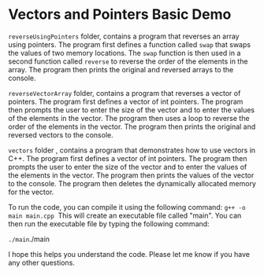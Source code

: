 # Vectors and Pointers Basic Demo

`reverseUsingPointers` folder, contains a program that reverses an array using pointers. The program first defines a function called `swap` that swaps the values of two memory locations. The `swap` function is then used in a second function called `reverse` to reverse the order of the elements in the array. The program then prints the original and reversed arrays to the console.

`reverseVectorArray` folder, contains a program that reverses a vector of pointers. The program first defines a vector of int pointers. The program then prompts the user to enter the size of the vector and to enter the values of the elements in the vector. The program then uses a loop to reverse the order of the elements in the vector. The program then prints the original and reversed vectors to the console.

`vectors` folder , contains a program that demonstrates how to use vectors in C++. The program first defines a vector of int pointers. The program then prompts the user to enter the size of the vector and to enter the values of the elements in the vector. The program then prints the values of the vector to the console. The program then deletes the dynamically allocated memory for the vector.

To run the code, you can compile it using the following command:
​
``` g++ -o main main.cpp ```
​
This will create an executable file called "main". You can then run the executable file by typing the following command:

``` ./main ```./main

I hope this helps you understand the code. Please let me know if you have any other questions.